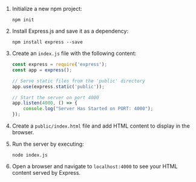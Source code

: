 1. Initialize a new npm project:
   ```
   npm init
   ```

2. Install Express.js and save it as a dependency:
   ```
   npm install express --save
   ```

3. Create an `index.js` file with the following content:
   ```javascript
   const express = require('express');
   const app = express();

   // Serve static files from the 'public' directory
   app.use(express.static('public'));

   // Start the server on port 4000
   app.listen(4000, () => {
       console.log("Server Has Started on PORT: 4000");
   });
   ```

4. Create a `public/index.html` file and add HTML content to display in the browser.

5. Run the server by executing:
   ```
   node index.js
   ```

6. Open a browser and navigate to `localhost:4000` to see your HTML content served by Express.
